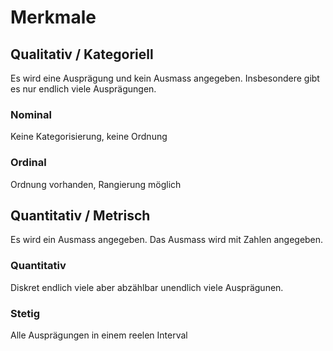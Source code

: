# Merkmale

## Qualitativ / Kategoriell
Es wird eine Ausprägung und kein Ausmass angegeben. Insbesondere gibt es nur endlich viele Ausprägungen.

### Nominal
Keine Kategorisierung, keine Ordnung

### Ordinal
Ordnung vorhanden, Rangierung möglich

## Quantitativ / Metrisch
Es wird ein Ausmass angegeben. Das Ausmass wird mit Zahlen angegeben.

### Quantitativ
Diskret endlich viele aber abzählbar unendlich viele Ausprägunen.

### Stetig
Alle Ausprägungen in einem reelen Interval